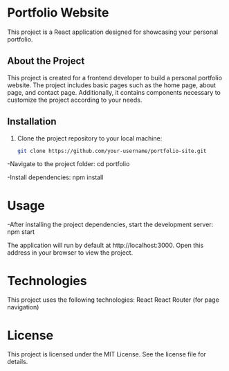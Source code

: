 # Portfolio Website

This project is a React application designed for showcasing your personal portfolio.

## About the Project

This project is created for a frontend developer to build a personal portfolio website. The project includes basic pages such as the home page, about page, and contact page. Additionally, it contains components necessary to customize the project according to your needs.

## Installation

1. Clone the project repository to your local machine:

   ```bash
   git clone https://github.com/your-username/portfolio-site.git
   ```

-Navigate to the project folder:
cd portfolio

-Install dependencies:
npm install

# Usage
-After installing the project dependencies, start the development server:
npm start

The application will run by default at http://localhost:3000. Open this address in your browser to view the project.

# Technologies
This project uses the following technologies:
React
React Router (for page navigation)

# License
This project is licensed under the MIT License. See the license file for details.


<img src="./src/assets/images/Front End Developer _ Freelancer - Google Chrome 2023-11-25 08-55-13 (online-video-cutter.com).gif" alt="" />



